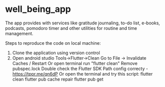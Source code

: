 # well_being_app

The app provides with services like gratitude journaling, to-do list, e-books, podcasts, pomodoro timer and
other utilities for routine and time management.

Steps to reproduce the code on local machine:
1. Clone the application using version control
2. Open android studio Tools->Flutter->Clean
   Go to File -> Invalidate Caches / Restart
   Or open terminal run "flutter clean"
   Remove pubspec.lock
   Double check the Flutter SDK Path config correcty - https://tppr.me/qn6dP
   Or open the terminal and try this script:
   flutter clean
   flutter pub cache repair
   flutter pub get


